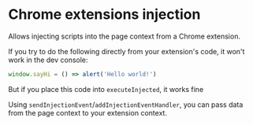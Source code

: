 ﻿# Chrome extensions injection

Allows injecting scripts into the page context from a Chrome extension.

If you try to do the following directly from your extension's code, it won't work in the dev console:

```js
window.sayHi = () => alert('Hello world!')
```

But if you place this code into `executeInjected`, it works fine

Using `sendInjectionEvent`/`addInjectionEventHandler`, you can pass data from the page context to your extension
context.